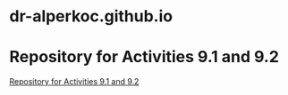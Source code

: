 # dr-alperkoc.github.io
# Repository for Activities 9.1 and 9.2
<a href= "https://dr-alperkoc.github.io/PCDE-Activity-9.1/"> Repository for Activities 9.1 and 9.2 </a>
